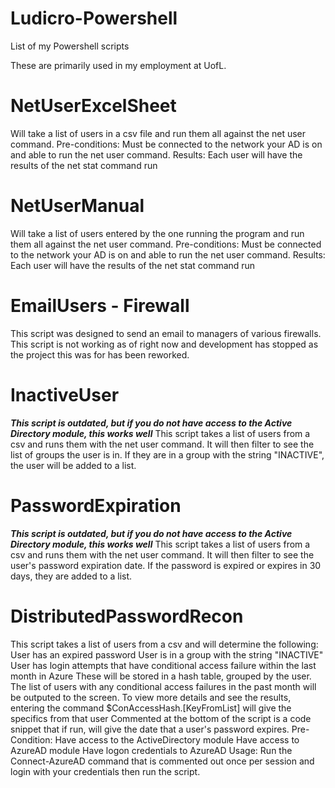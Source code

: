# Ludicro-Powershell
List of my Powershell scripts

These are primarily used in my employment at UofL. 

# NetUserExcelSheet
Will take a list of users in a csv file and run them all against the net user command.
Pre-conditions: Must be connected to the network your AD is on and able to run the net user command.
Results:
Each user will have the results of the net stat command run

# NetUserManual
Will take a list of users entered by the one running the program and run them all against the net user command.
Pre-conditions: Must be connected to the network your AD is on and able to run the net user command.
Results:
Each user will have the results of the net stat command run

# EmailUsers - Firewall
This script was designed to send an email to managers of various firewalls. This script is not working as of right now and development has stopped as the project this was for has been reworked.

# InactiveUser
***This script is outdated, but if you do not have access to the Active Directory module, this works well***
This script takes a list of users from a csv and runs them with the net user command. It will then filter to see the list of groups the user is in. If they are in a group with the string "INACTIVE", the user will be added to a list.

# PasswordExpiration
***This script is outdated, but if you do not have access to the Active Directory module, this works well***
This script takes a list of users from a csv and runs them with the net user command. It will then filter to see the user's password expiration date. If the password is expired or expires in 30 days, they are added to a list.

# DistributedPasswordRecon
This script takes a list of users from a csv and will determine the following:
	User has an expired password
	User is in a group with the string "INACTIVE"
	User has login attempts that have conditional access failure within the last month in Azure
		These will be stored in a hash table, grouped by the user.
		The list of users with any conditional access failures in the past month will be outputed to the screen. To view more details and see the results, entering the command $ConAccessHash.[KeyFromList] will give the specifics from that user
Commented at the bottom of the script is a code snippet that if run, will give the date that a user's password expires.
Pre-Condition:
	Have access to the ActiveDirectory module
	Have access to AzureAD module
	Have logon credentials to AzureAD
Usage:
	Run the Connect-AzureAD command that is commented out once per session and login with your credentials then run the script.